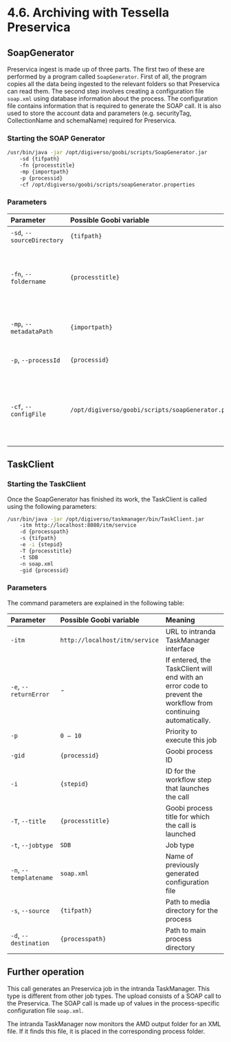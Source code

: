 # 4.6. Archiving with Tessella Preservica

## SoapGenerator

Preservica ingest is made up of three parts. The first two of these are performed by a program called `SoapGenerator`. First of all, the program copies all the data being ingested to the relevant folders so that Preservica can read them. The second step involves creating a configuration file `soap.xml` using database information about the process. The configuration file contains information that is required to generate the SOAP call. It is also used to store the account data and parameters \(e.g. securityTag, CollectionName and schemaName\) required for Preservica.

### Starting the SOAP Generator

```bash
/usr/bin/java -jar /opt/digiverso/goobi/scripts/SoapGenerator.jar 
    -sd {tifpath} 
    -fn {processtitle} 
    -mp {importpath} 
    -p {processid} 
    -cf /opt/digiverso/goobi/scripts/soapGenerator.properties
```

### Parameters

| Parameter | Possible Goobi variable | Meaning |
| :--- | :--- | :--- |
| `-sd`, `--sourceDirectory` | `{tifpath}` | Source material to be ingested |
| `-fn`, `--foldername` | `{processtitle}` | Indicates names to be given to folders during SDB ingest. This is necessary for unambiguous allocation |
| `-mp`, `--metadataPath` | `{importpath}` | Path to which AMD metadata are to be copied back |
| `-p`, `--processId` | `{processid}` | ProcessID, required for the database search |
| `-cf`, `--configFile` | `/opt/digiverso/goobi/scripts/soapGenerator.properties` | Path to the SoapGenerator’s configuration file containing path data, database access data, etc. |

## TaskClient

### Starting the TaskClient

Once the SoapGenerator has finished its work, the TaskClient is called using the following parameters:

```bash
/usr/bin/java -jar /opt/digiverso/taskmanager/bin/TaskClient.jar 
    -itm http://localhost:8080/itm/service 
    -d {processpath} 
    -s {tifpath} 
    -e -i {stepid} 
    -T {processtitle} 
    -t SDB 
    -n soap.xml 
    -gid {processid}
```

### Parameters

The command parameters are explained in the following table:

| Parameter | Possible Goobi variable | Meaning |
| :--- | :--- | :--- |
| `-itm` | `http://localhost/itm/service` | URL to intranda TaskManager interface |
| `-e`, `--returnError` | - | If entered, the TaskClient will end with an error code to prevent the workflow from continuing automatically. |
| `-p` | `0 – 10` | Priority to execute this job |
| `-gid` | `{processid}` | Goobi process ID |
| `-i` | `{stepid}` | ID for the workflow step that launches the call |
| `-T`, `--title` | `{processtitle}` | Goobi process title for which the call is launched |
| `-t`, `--jobtype` | `SDB` | Job type |
| `-n`, `--templatename` | `soap.xml` | Name of previously generated configuration file |
| `-s`, `--source` | `{tifpath}` | Path to media directory for the process |
| `-d`, `--destination` | `{processpath}` | Path to main process directory |

## Further operation

This call generates an Preservica job in the intranda TaskManager. This type is different from other job types. The upload consists of a SOAP call to the Preservica. The SOAP call is made up of values in the process-specific configuration file `soap.xml`.

The intranda TaskManager now monitors the AMD output folder for an XML file. If it finds this file, it is placed in the corresponding process folder.


